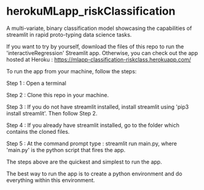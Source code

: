 # herokuMLapp_riskClassification
A multi-variate, binary classification model showcasing the capabilities of streamlit in rapid proto-typing data science tasks.  


If you want to try by yourself, download the files of this repo to run the 'interactiveRegression' Streamlit app.
Otherwise, you can check out the app hosted at Heroku :  https://mlapp-classification-riskclass.herokuapp.com/


To run the app from your machine, follow the steps:

Step 1 : Open  a terminal

Step 2 : Clone this repo in your  machine.

Step 3 : If you do not have streamlit installed, install streamlit using 'pip3  install streamlit'.  Then follow Step 2.

Step 4 : If you already have streamlit installed, go to the folder which contains the cloned files.

Step 5 : At the command prompt type : streamlit run main.py, where 'main.py' is the python script that fires the app. 


The steps above are the quickest and simplest to run the app. 

The best way to run the app is to create a python environment and do everything within this environment.       
